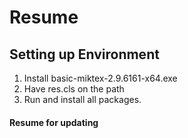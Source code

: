 # Resume

## Setting up Environment

1. Install basic-miktex-2.9.6161-x64.exe
2. Have res.cls on the path
3. Run and install all packages.

#### Resume for updating 

